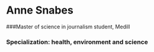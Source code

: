# Anne Snabes
###Master of science in journalism student, Medill
### Specialization: health, environment and science
